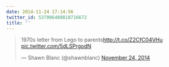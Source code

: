 ```yaml
---
date: 2014-11-24 17:14:56
twitter_id: 537006480818716672
title: ''
---
```


<blockquote class="twitter-tweet"><p lang="en" dir="ltr">1970s letter from Lego to parents<a href="http://t.co/Z2CfC04VHu">http://t.co/Z2CfC04VHu</a> <a href="http://t.co/5dLSPrgodN">pic.twitter.com/5dLSPrgodN</a></p>&mdash; Shawn Blanc (@shawnblanc) <a href="https://twitter.com/shawnblanc/status/537001402480877570?ref_src=twsrc%5Etfw">November 24, 2014</a></blockquote>
<script async src="https://platform.twitter.com/widgets.js" charset="utf-8"></script>
